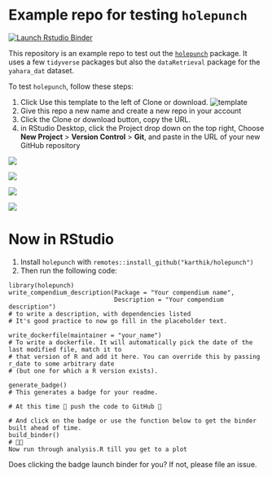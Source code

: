 # Example repo for testing `holepunch`

  <!-- badges: start -->
  [![Launch Rstudio Binder](http://mybinder.org/badge.svg)](https://mybinder.org/v2/gh/karthik/sat-test/master?urlpath=rstudio)
  <!-- badges: end -->

This repository is an example repo to test out the [`holepunch`](https://github.com/karthik/holepunch) package. It uses a few `tidyverse` packages but also the `dataRetrieval` package for the `yahara_dat` dataset.

To test `holepunch`, follow these steps:

1. Click Use this template to the left of Clone or download.
![template](https://i.imgur.com/TcLpIvM.png)
2. Give this repo a new name and create a new repo in your account
3. Click the Clone or download button, copy the URL.
4. in RStudio Desktop, click the Project drop down on the top right, Choose **New Project** > **Version Control** > **Git**, and paste in the URL of your new GitHub repository

![](https://i.imgur.com/oJOV1ng.png)  

![](https://i.imgur.com/n3RZrMc.png)  

![](https://i.imgur.com/CJcAKR1.png)  

![](https://i.imgur.com/ieEmPRU.png)  


# Now in RStudio

1. Install `holepunch` with `remotes::install_github("karthik/holepunch")`
2. Then run the following code:

```
library(holepunch)
write_compendium_description(Package = "Your compendium name", 
                             Description = "Your compendium description")
# to write a description, with dependencies listed 
# It's good practice to now go fill in the placeholder text.

write_dockerfile(maintainer = "your_name") 
# To write a dockerfile. It will automatically pick the date of the last modified file, match it to 
# that version of R and add it here. You can override this by passing r_date to some arbitrary date
# (but one for which a R version exists).

generate_badge()
# This generates a badge for your readme.

# At this time 🙌 push the code to GitHub 🙌

# And click on the badge or use the function below to get the binder built ahead of time.
build_binder()
# 🤞🚀
Now run through analysis.R till you get to a plot
```

Does clicking the badge launch binder for you? If not, please file an issue.
